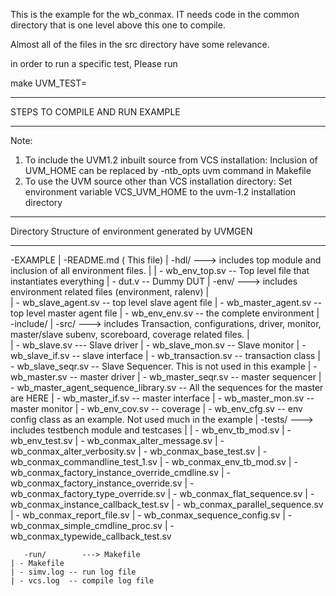 

This is the example for the wb_conmax. IT needs code in the common directory
that is one level above this one to compile.


Almost all of the files in the src directory have some relevance.

in order to run a specific test, Please run 

make UVM_TEST=<name of test class>



*************************************************************
STEPS TO COMPILE AND RUN EXAMPLE
*************************************************************

Note: 
  1) To include the UVM1.2 inbuilt source from VCS installation:
     Inclusion of UVM_HOME can be replaced by -ntb_opts uvm command in Makefile
  2) To use the UVM source other than VCS installation directory:
     Set environment variable VCS_UVM_HOME to the uvm-1.2 installation directory

*************************************************************
Directory Structure of environment generated by UVMGEN
*************************************************************
-EXAMPLE
  	|
       -README.md ( This file)
       |
       -hdl/        ---> includes top module and inclusion of all environment files.
       |
       | - wb_env_top.sv  -- Top level file that instantiates everything
       | - dut.v     -- Dummy DUT
       |
       -env/        ---> includes environment related files (environment, ralenv)
       |  
       | - wb_slave_agent.sv  -- top level slave agent file
       | - wb_master_agent.sv -- top level master agent file
       | - wb_env_env.sv      -- the complete environment
       |
       -include/
       |
       -src/        ---> includes Transaction, configurations, driver, monitor, master/slave subenv, scoreboard, coverage related files.
       |  
       | - wb_slave.sv     --- Slave driver
       | - wb_slave_mon.sv  -- Slave monitor
       | - wb_slave_if.sv   -- slave interface
       | - wb_transaction.sv  -- transaction class
       | - wb_slave_seqr.sv   -- Slave Sequencer. This is not used in this example
       | - wb_master.sv     -- master driver
       | - wb_master_seqr.sv  -- master sequencer
       | - wb_master_agent_sequence_library.sv -- All the sequences for the master are HERE
       | - wb_master_if.sv  -- master interface
       | - wb_master_mon.sv  -- master monitor
       | - wb_env_cov.sv   -- coverage
       | - wb_env_cfg.sv   -- env config class as an example. Not used much in the example
       |
       -tests/      ---> includes testbench module and testcases 
       |
        | - wb_env_tb_mod.sv 
        | - wb_env_test.sv
	| - wb_conmax_alter_message.sv
	| - wb_conmax_alter_verbosity.sv
	| - wb_conmax_base_test.sv
	| - wb_conmax_commandline_test_1.sv
	| - wb_conmax_env_tb_mod.sv
	| - wb_conmax_factory_instance_override_cmdline.sv
	| - wb_conmax_factory_instance_override.sv
	| - wb_conmax_factory_type_override.sv
	| - wb_conmax_flat_sequence.sv
	| - wb_conmax_instance_callback_test.sv
	| - wb_conmax_parallel_sequence.sv
	| - wb_conmax_report_file.sv
	| - wb_conmax_sequence_config.sv
	| - wb_conmax_simple_cmdline_proc.sv
	| - wb_conmax_typewide_callback_test.sv

       -run/        ---> Makefile
	| - Makefile   
	| - simv.log -- run log file
	| - vcs.log  -- compile log file
